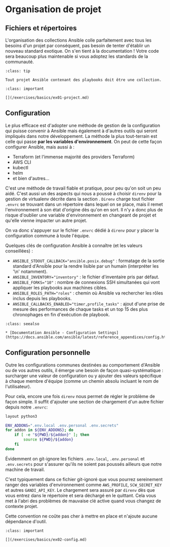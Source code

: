 # Organisation de projet

## Fichiers et répertoires

L'organisation des collections Ansible colle parfaitement avec tous les besoins d'un projet
par conséquent, pas besoin de tenter d'établir un nouveau standard exotique. On s'en tient à la 
documentation ! Votre code sera beaucoup plus maintenable si vous adoptez les standards de la communauté.

```{admonition} Perle de sagesse
:class: tip

Tout projet Ansible contenant des playbooks doit être une collection.
```

```{admonition} Mise en pratique
:class: important

[](/exercises/basics/ex01-project.md)
```

## Configuration

Le plus efficace est d'adopter une méthode de gestion de la configuration qui puisse convenir à Ansible mais également à d'autres
outils qui seront impliqués dans notre développement. La méthode la plus tout-terrain est celle qui passe **par les variables
d'environnement**. On peut de cette façon configurer Ansible, mais aussi à :

* Terraform (et l'immense majorité des providers Terraform)
* AWS CLI
* kubectl
* helm
* et bien d'autres...

C'est une méthode de travail fiable et pratique, pour peu qu'on soit un peu aidé. C'est aussi un des aspects qui nous a poussé à 
choisir `direnv` pour la gestion de virtualenv décrite dans la section [](install.md). `Direnv` charge tout fichier 
`.envrc` se trouvant dans un répertoire dans lequel on se place, mais il remet l'environnement à son état d'origine dès qu'on 
en sort. Il n'y a donc plus de risque d'oublier une variable d'environnement en changeant de projet et qu'elle vienne 
impacter un autre projet.

On va donc s'appuyer sur le fichier `.envrc` dédié à `direnv` pour y placer la configuration commune à toute l'équipe.

Quelques clés de configuration Ansible à connaître (et les valeurs conseillées) :

* `ANSIBLE_STDOUT_CALLBACK="ansible.posix.debug"` : formatage de la sortie standard d'Ansible pour 
la rendre lisible par un humain (interpréter les '\n' notamment).
* `ANSIBLE_INVENTORY="inventory"` : le fichier d'inventaire pris par défaut.
* `ANSIBLE_FORKS="10"` : nombre de connexions SSH simultanées qui vont appliquer les playbooks aux machines cibles.
* `ANSIBLE_ROLES_PATH="roles"` : chemin où Ansible va rechercher les rôles inclus depuis les playbooks.
* `ANSIBLE_CALLBACKS_ENABLED="timer,profile_tasks"` : ajout d'une prise de mesure des performances de chaque tasks et 
un top 15 des plus chronophages en fin d'exécution de playbook.

```{admonition} Approfondir
:class: seealso

* [Documentation Ansible - Configuration Settings](https://docs.ansible.com/ansible/latest/reference_appendices/config.html)
```

## Configuration personnelle

Outre les configurations communes destinées au comportement d'Ansible ou de vos autres outils, il émerge une besoin de façon
quasi-systématique : surcharger une valeur de configuration ou y ajouter des valeurs spécifique à chaque membre d'équipe 
(comme un chemin absolu incluant le nom de l'utilisateur).

Pour cela, encore une fois `direnv` nous permet de régler le problème de façon simple. Il suffit d'ajouter une section de 
chargement d'un autre fichier depuis notre `.envrc`:

```bash
layout python3

ENV_ADDONS=".env.local .env.personal .env.secrets"
for addon in ${ENV_ADDONS}; do
    if [ -e "${PWD}/${addon}" ]; then
        source ${PWD}/${addon}
    fi
done
```

Évidemment on git-ignore les fichiers `.env.local`, `.env.personal` et `.env.secrets` pour s'assurer qu'ils ne 
soient pas poussés ailleurs que notre machine de travail.

C'est typiquement dans ce fichier git-ignoré que vous pourrez sereinement ranger des variables d'environnement comme `AWS_PROFILE`,
`SCW_SECRET_KEY` et autres `GANDI_API_KEY`. Le chargement sera assuré par `direnv` dès que vous entrez dans le répertoire 
et sera déchargé en le quittant. Cela vous met à l'abri des problèmes de mauvaise clé active quand vous changez de contexte projet.

Cette convention ne coûte pas cher à mettre en place et n'ajoute aucune dépendance d'outil.

```{admonition} Mise en pratique
:class: important

[](/exercises/basics/ex02-config.md)
```

